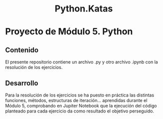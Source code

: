 <h1 align="center"> Python.Katas </h1>

# Proyecto de Módulo 5. Python

## Contenido

El presente repositorio contiene un archivo .py y otro archivo .ipynb con la resolución de los ejercicios.

## Desarrollo

Para la resolución de los ejercicios se ha puesto en práctica las distintas funciones, métodos, estructuras de iteración... aprendidas durante el Módulo 5, comprobando en 
Jupiter Notebook que la ejecución del código planteado para cada ejercicio da como resultado el objetivo perseguido.















